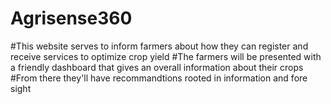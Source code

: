 # Agrisense360
#This website serves to inform farmers about how they can register and receive services to optimize crop yield
#The farmers will be presented with a friendly dashboard that gives an overall information about their crops
#From there they'll have recommandtions rooted in information and fore sight
